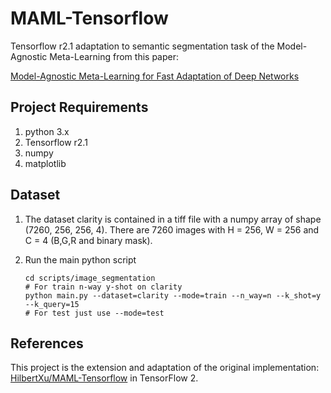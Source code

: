 # MAML-Tensorflow
Tensorflow r2.1 adaptation to semantic segmentation task of the Model-Agnostic Meta-Learning from this paper: 

[Model-Agnostic Meta-Learning for Fast Adaptation of Deep Networks](https://arxiv.org/abs/1703.03400)


## Project Requirements

1. python 3.x
2. Tensorflow r2.1
3. numpy 
4. matplotlib


## Dataset 

1. The dataset clarity is contained in a tiff file with a numpy array of shape (7260, 256, 256, 4). 
There are 7260 images with H = 256, W = 256 and C = 4 (B,G,R and binary mask).
   
   
   
5. Run the main python script

   ```
   cd scripts/image_segmentation
   # For train n-way y-shot on clarity
   python main.py --dataset=clarity --mode=train --n_way=n --k_shot=y --k_query=15
   # For test just use --mode=test 
   ```

      

## References

This project is the extension and adaptation of the original implementation: [HilbertXu/MAML-Tensorflow](https://github.com/HilbertXu/MAML-Tensorflow) in TensorFlow 2. 

